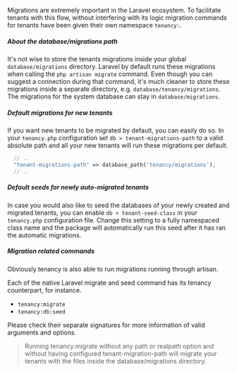 Migrations are extremely important in the Laravel ecosystem. To facilitate
tenants with this flow, without interfering with its logic migration commands
for tenants have been given their own namespace `tenancy:`.

##### About the database/migrations path

It's not wise to store the tenants migrations inside your global
`database/migrations` directory. Laravel by default runs these migrations
when calling the `php artisan migrate` command. Even though you can suggest
a connection during that command, it's much cleaner to store these migrations
inside a separate directory, e.g. `database/tenancy/migrations`. 
The migrations for the system database can stay in `database/migrations`.

##### Default migrations for new tenants

If you want new tenants to be migrated by default, you can easily do so. In
your `tenancy.php` configuration set `db > tenant-migrations-path` to a valid
absolute path and all your new tenants will run these migrations per default.

```php
  // ..
  "tenant-migrations-path" => database_path('tenancy/migrations'),
  // ..
```

##### Default seeds for newly auto-migrated tenants

In case you would also like to seed the databases of your newly created
and migrated tenants, you can enable `db > tenant-seed-class` in your `tenancy.php`
configuration file. Change this setting to a fully namespaced class name
and the package will automatically run this seed after it has ran the
automatic migrations.

##### Migration related commands

Obviously tenancy is also able to run migrations running through artisan.

Each of the native Laravel migrate and seed command has its tenancy
counterpart, for instance.

- `tenancy:migrate`
- `tenancy:db:seed`

Please check their separate signatures for more information of valid arguments
and options.

> Running tenancy:migrate without any path or realpath option and 
without having configured tenant-migration-path will migrate your 
tenants with the files inside the database/migrations directory. 